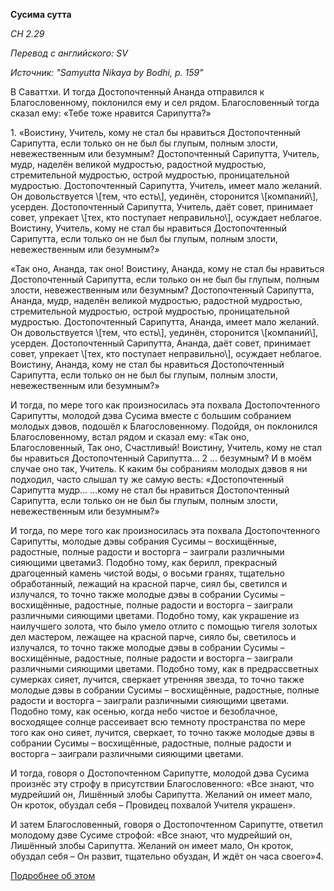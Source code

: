 **Сусима сутта**

_СН 2\.29_

_Перевод с английского: SV_

_Источник: "Samyutta Nikaya by Bodhi, p\. 159"_

В Саваттхи\. И тогда Достопочтенный Ананда отправился к Благословенному, поклонился ему и сел рядом\. Благословенный тогда сказал ему: «Тебе тоже нравится Сарипутта?»

1\. «Воистину, Учитель, кому не стал бы нравиться Достопочтенный Сарипутта, если только он не был бы глупым, полным злости, невежественным или безумным? Достопочтенный Сарипутта, Учитель, мудр, наделён великой мудростью, радостной мудростью, стремительной мудростью, острой мудростью, проницательной мудростью\. Достопочтенный Сарипутта, Учитель, имеет мало желаний\. Он довольствуется \\[тем, что есть\\], уединён, сторонится \\[компаний\\], усерден\. Достопочтенный Сарипутта, Учитель, даёт совет, принимает совет, упрекает \\[тех, кто поступает неправильно\\], осуждает неблагое\. Воистину, Учитель, кому не стал бы нравиться Достопочтенный Сарипутта, если только он не был бы глупым, полным злости, невежественным или безумным?»

«Так оно, Ананда, так оно\! Воистину, Ананда, кому не стал бы нравиться Достопочтенный Сарипутта, если только он не был бы глупым, полным злости, невежественным или безумным? Достопочтенный Сарипутта, Ананда, мудр, наделён великой мудростью, радостной мудростью, стремительной мудростью, острой мудростью, проницательной мудростью\. Достопочтенный Сарипутта, Ананда, имеет мало желаний\. Он довольствуется \\[тем, что есть\\], уединён, сторонится \\[компаний\\], усерден\. Достопочтенный Сарипутта, Ананда, даёт совет, принимает совет, упрекает \\[тех, кто поступает неправильно\\], осуждает неблагое\. Воистину, Ананда, кому не стал бы нравиться Достопочтенный Сарипутта, если только он не был бы глупым, полным злости, невежественным или безумным?»

И тогда, по мере того как произносилась эта похвала Достопочтенного Сарипутты, молодой дэва Сусима вместе с большим собранием молодых дэвов, подошёл к Благословенному\. Подойдя, он поклонился Благословенному, встал рядом и сказал ему: «Так оно, Благословенный, Так оно, Счастливый\! Воистину, Учитель, кому не стал бы нравиться Достопочтенный Сарипутта… 2 \.\.\. безумным? И в моём случае оно так, Учитель\. К каким бы собраниям молодых дэвов я ни подходил, часто слышал ту же самую весть: «Достопочтенный Сарипутта мудр… …кому не стал бы нравиться Достопочтенный Сарипутта, если только он не был бы глупым, полным злости, невежественным или безумным?»

И тогда, по мере того как произносилась эта похвала Достопочтенного Сарипутты, молодые дэвы собрания Сусимы – восхищённые, радостные, полные радости и восторга – заиграли различными сияющими цветами3\. Подобно тому, как берилл, прекрасный драгоценный камень чистой воды, о восьми гранях, тщательно обработанный, лежащий на красной парче, сиял бы, светился и излучался, то точно также молодые дэвы в собрании Сусимы – восхищённые, радостные, полные радости и восторга – заиграли различными сияющими цветами\. Подобно тому, как украшение из наилучшего золота, что было умело отлито с помощью тигеля золотых дел мастером, лежащее на красной парче, сияло бы, светилось и излучался, то точно также молодые дэвы в собрании Сусимы – восхищённые, радостные, полные радости и восторга – заиграли различными сияющими цветами\. Подобно тому, как в предрассветных сумерках сияет, лучится, сверкает утренняя звезда, то точно также молодые дэвы в собрании Сусимы – восхищённые, радостные, полные радости и восторга – заиграли различными сияющими цветами\. Подобно тому, как осенью, когда небо чистое и безоблачное, восходящее солнце рассеивает всю темноту пространства по мере того как оно сияет, лучится, сверкает, то точно также молодые дэвы в собрании Сусимы – восхищённые, радостные, полные радости и восторга – заиграли различными сияющими цветами\.

И тогда, говоря о Достопочтенном Сарипутте, молодой дэва Сусима произнёс эту строфу в присутствии Благословенного: «Все знают, что мудрейший он, Лишённый злобы Сарипутта\. Желаний он имеет мало, Он кроток, обуздал себя – Провидец похвалой Учителя украшен»\.

И затем Благословенный, говоря о Достопочтенном Сарипутте, ответил молодому дэве Сусиме строфой: «Все знают, что мудрейший он, Лишённый злобы Сарипутта\. Желаний он имеет мало, Он кроток, обуздал себя – Он развит, тщательно обуздан, И ждёт он часа своего»4\.

[Подробнее об этом](https://www\.theravada\.ru/Teaching/Canon/Suttanta/Texts/sn2_29\-susima\-sutta\-sv\.htm)